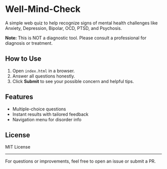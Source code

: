 # Well-Mind-Check

A simple web quiz to help recognize signs of mental health challenges like Anxiety, Depression, Bipolar, OCD, PTSD, and Psychosis.

**Note:** This is NOT a diagnostic tool. Please consult a professional for diagnosis or treatment.

## How to Use

1. Open `index.html` in a browser.
2. Answer all questions honestly.
3. Click **Submit** to see your possible concern and helpful tips.

## Features

- Multiple-choice questions
- Instant results with tailored feedback
- Navigation menu for disorder info

## License

MIT License

---

For questions or improvements, feel free to open an issue or submit a PR.
